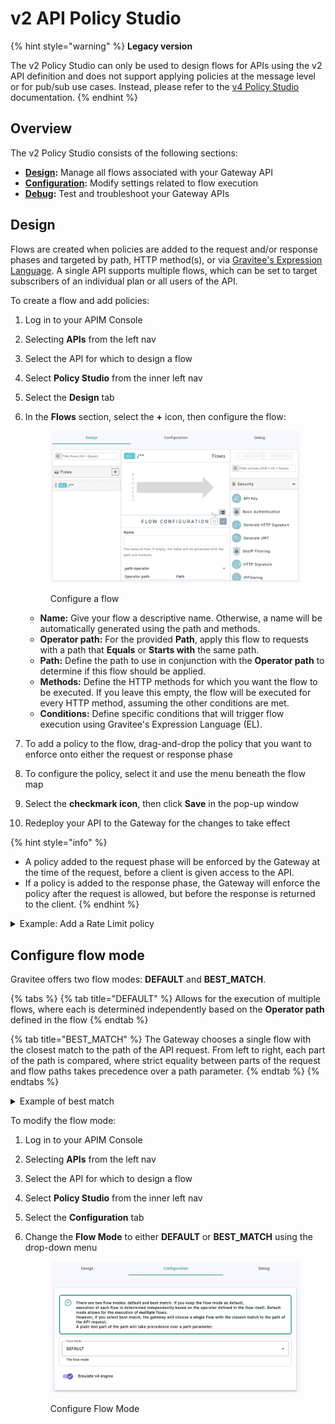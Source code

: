 # v2 API Policy Studio

{% hint style="warning" %}
**Legacy version**

The v2 Policy Studio can only be used to design flows for APIs using the v2 API definition and does not support applying policies at the message level or for pub/sub use cases. Instead, please refer to the [v4 Policy Studio](v4-api-policy-studio.md) documentation.
{% endhint %}

## Overview

The v2 Policy Studio consists of the following sections:

* [**Design**](v2-api-policy-studio.md#design)**:** Manage all flows associated with your Gateway API
* [**Configuration**](v2-api-policy-studio.md#configure-flow-mode)**:** Modify settings related to flow execution
* [**Debug**](v2-api-policy-studio.md#debug-mode)**:** Test and troubleshoot your Gateway APIs

## Design

Flows are created when policies are added to the request and/or response phases and targeted by path, HTTP method(s), or via [Gravitee's Expression Language](../getting-started/gravitee-expression-language.md). A single API supports multiple flows, which can be set to target subscribers of an individual plan or all users of the API.&#x20;

To create a flow and add policies:

1. Log in to your APIM Console
2. Selecting **APIs** from the left nav
3. Select the API for which to design a flow
4. Select **Policy Studio** from the inner left nav
5. Select the **Design** tab
6.  In the **Flows** section, select the **+** icon, then configure the flow:&#x20;

    <figure><img src="../.gitbook/assets/v2 design.png" alt=""><figcaption><p>Configure a flow</p></figcaption></figure>

    * **Name:** Give your flow a descriptive name. Otherwise, a name will be automatically generated using the path and methods.
    * **Operator path:** For the provided **Path**, apply this flow to requests with a path that **Equals** or **Starts with** the same path.
    * **Path:** Define the path to use in conjunction with the **Operator path** to determine if this flow should be applied.
    * **Methods:** Define the HTTP methods for which you want the flow to be executed. If you leave this empty, the flow will be executed for every HTTP method, assuming the other conditions are met.
    * **Conditions:** Define specific conditions that will trigger flow execution using Gravitee's Expression Language (EL).
7. To add a policy to the flow, drag-and-drop the policy that you want to enforce onto either the request or response phase
8. To configure the policy, select it and use the menu beneath the flow map
9. Select the **checkmark icon**, then click **Save** in the pop-up window&#x20;
10. Redeploy your API to the Gateway for the changes to take effect

{% hint style="info" %}
* A policy added to the request phase will be enforced by the Gateway at the time of the request, before a client is given access to the API.&#x20;
* If a policy is added to the response phase, the Gateway will enforce the policy after the request is allowed, but before the response is returned to the client.
{% endhint %}

<details>

<summary>Example: Add a Rate Limit policy</summary>

Limit the number of requests that a client can make using the HTTP GET method to five per second:

1. Create a new flow via the steps above
2. Configure the flow to execute only on the HTTP GET method
3. From the policy menu, drag-and-drop the Rate Limit policy onto the request phase
4. Give the rate limit a description
5. Add conditions using the Gravitee EL
6. Enable or disable non-strict mode and rate limit response headers in the HTTP response
7. Define a Key that will be used to identify consumers against whom the Rate Limit policy should be enforced. If this is left blank, the rate limit will be applied to any consumer that has subscribed to the API's plan.
8. Set the max requests (static) to 5, the time duration to 1, and the time unit to SECONDS
9. Select the checkmark icon and click **Save**
10. Redeploy your API

</details>

## Configure flow mode

Gravitee offers two flow modes: **DEFAULT** and **BEST\_MATCH**.

{% tabs %}
{% tab title="DEFAULT" %}
Allows for the execution of multiple flows, where each is determined independently based on the **Operator path** defined in the flow
{% endtab %}

{% tab title="BEST_MATCH" %}
The Gateway chooses a single flow with the closest match to the path of the API request. From left to right, each part of the path is compared, where strict equality between parts of the request and flow paths takes precedence over a path parameter.
{% endtab %}
{% endtabs %}

<details>

<summary>Example of best match</summary>

Consider the flows `/test/:id` and `/test/subtest`:

* If the request is `/test/55`, the resulting flow will be `/test/:id`
* If the request is `/test/subtest`, the resulting flow will be `/test/subtest`

</details>

To modify the flow mode:

1. Log in to your APIM Console
2. Selecting **APIs** from the left nav
3. Select the API for which to design a flow
4. Select **Policy Studio** from the inner left nav
5. Select the **Configuration** tab&#x20;
6.  Change the **Flow Mode** to either **DEFAULT** or **BEST\_MATCH** using the drop-down menu&#x20;

    <figure><img src="../.gitbook/assets/v2 PS configuration.png" alt=""><figcaption><p>Configure Flow Mode</p></figcaption></figure>
